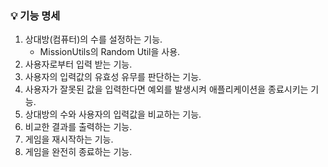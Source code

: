 ### 💡 기능 명세

1. 상대방(컴퓨터)의 수를 설정하는 기능.
   - MissionUtils의 Random Util을 사용.
2. 사용자로부터 입력 받는 기능.
3. 사용자의 입력값의 유효성 유무를 판단하는 기능.
4. 사용자가 잘못된 값을 입력한다면 예외를 발생시켜 애플리케이션을 종료시키는 기능.
5. 상대방의 수와 사용자의 입력값을 비교하는 기능.
6. 비교한 결과를 출력하는 기능.
7. 게임을 재시작하는 기능.
8. 게임을 완전히 종료하는 기능.
